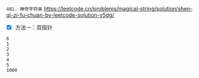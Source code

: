 
`481. 神奇字符串` https://leetcode.cn/problems/magical-string/solution/shen-qi-zi-fu-chuan-by-leetcode-solution-y5dg/
- [x] 方法一：双指针

```
6
1
2
3
4
5
1000
```
